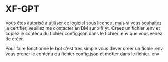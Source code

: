 # XF-GPT
Vous êtes autorisé à utiliser ce logiciel sous licence, mais si vous souhaitez le certifier, veuillez me contacter en DM sur xifi_yt. Créez un fichier .env et copiez le contenu du fichier config.json dans le fichier .env que vous venez de créer.

Pour faire fonctionne le bot c'est tres simple vous dever creer un fichie .env vous prener le contenu du fichier config.json et metter dans le fichier .env 
